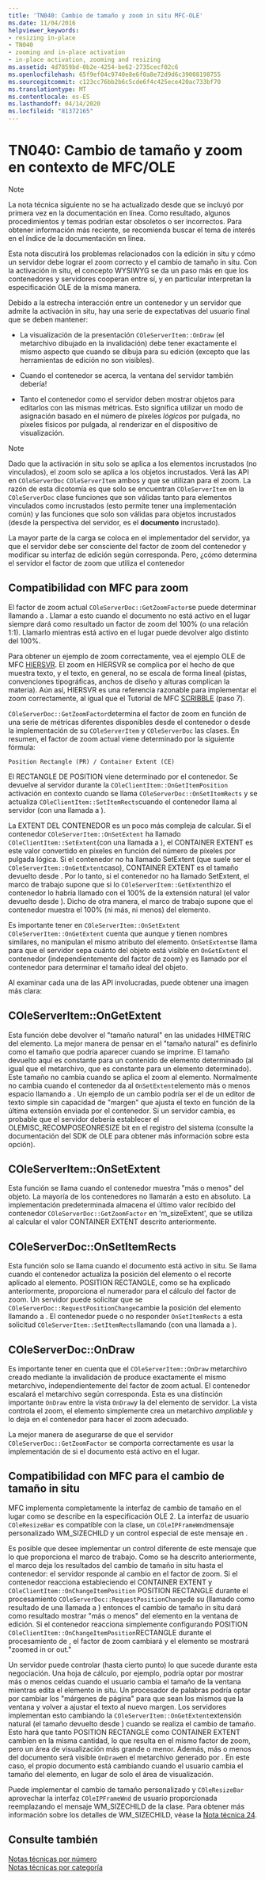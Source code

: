 ```yaml
---
title: 'TN040: Cambio de tamaño y zoom in situ MFC-OLE'
ms.date: 11/04/2016
helpviewer_keywords:
- resizing in-place
- TN040
- zooming and in-place activation
- in-place activation, zooming and resizing
ms.assetid: 4d7859bd-0b2e-4254-be62-2735cecf02c6
ms.openlocfilehash: 65f9ef04c9740e8e6f0a8e72d9d6c39008198755
ms.sourcegitcommit: c123cc76bb2b6c5cde6f4c425ece420ac733bf70
ms.translationtype: MT
ms.contentlocale: es-ES
ms.lasthandoff: 04/14/2020
ms.locfileid: "81372165"
---
```

# <a name="tn040-mfcole-in-place-resizing-and-zooming"></a>TN040: Cambio de tamaño y zoom en contexto de MFC/OLE

> [!NOTE]
> La nota técnica siguiente no se ha actualizado desde que se incluyó por primera vez en la documentación en línea. Como resultado, algunos procedimientos y temas podrían estar obsoletos o ser incorrectos. Para obtener información más reciente, se recomienda buscar el tema de interés en el índice de la documentación en línea.

Esta nota discutirá los problemas relacionados con la edición in situ y cómo un servidor debe lograr el zoom correcto y el cambio de tamaño in situ. Con la activación in situ, el concepto WYSIWYG se da un paso más en que los contenedores y servidores cooperan entre sí, y en particular interpretan la especificación OLE de la misma manera.

Debido a la estrecha interacción entre un contenedor y un servidor que admite la activación in situ, hay una serie de expectativas del usuario final que se deben mantener:

- La visualización de la presentación `COleServerItem::OnDraw` (el metarchivo dibujado en la invalidación) debe tener exactamente el mismo aspecto que cuando se dibuja para su edición (excepto que las herramientas de edición no son visibles).

- Cuando el contenedor se acerca, la ventana del servidor también debería!

- Tanto el contenedor como el servidor deben mostrar objetos para editarlos con las mismas métricas. Esto significa utilizar un modo de asignación basado en el número de píxeles *lógicos* por pulgada, no píxeles físicos por pulgada, al renderizar en el dispositivo de visualización.

> [!NOTE]
> Dado que la activación in situ solo se aplica a los elementos incrustados (no vinculados), el zoom solo se aplica a los objetos incrustados. Verá las API en `COleServerDoc` `COleServerItem` ambos y que se utilizan para el zoom. La razón de esta dicotomía es que solo se encuentran `COleServerItem` en la `COleServerDoc` clase funciones que son válidas tanto para elementos vinculados como incrustados (esto permite tener una implementación común) y las funciones que solo son válidas para objetos incrustados (desde la perspectiva del servidor, es el **documento** incrustado).

La mayor parte de la carga se coloca en el implementador del servidor, ya que el servidor debe ser consciente del factor de zoom del contenedor y modificar su interfaz de edición según corresponda. Pero, ¿cómo determina el servidor el factor de zoom que utiliza el contenedor

## <a name="mfc-support-for-zooming"></a>Compatibilidad con MFC para zoom

El factor de zoom actual `COleServerDoc::GetZoomFactor`se puede determinar llamando a . Llamar a esto cuando el documento no está activo en el lugar siempre dará como resultado un factor de zoom del 100% (o una relación 1:1). Llamarlo mientras está activo en el lugar puede devolver algo distinto del 100%.

Para obtener un ejemplo de zoom correctamente, vea el ejemplo OLE de MFC [HIERSVR](../overview/visual-cpp-samples.md). El zoom en HIERSVR se complica por el hecho de que muestra texto, y el texto, en general, no se escala de forma lineal (pistas, convenciones tipográficas, anchos de diseño y alturas complican la materia). Aún así, HIERSVR es una referencia razonable para implementar el zoom correctamente, al igual que el Tutorial de MFC [SCRIBBLE](../overview/visual-cpp-samples.md) (paso 7).

`COleServerDoc::GetZoomFactor`determina el factor de zoom en función de una serie de métricas diferentes disponibles desde el contenedor o desde la implementación de su `COleServerItem` y `COleServerDoc` las clases. En resumen, el factor de zoom actual viene determinado por la siguiente fórmula:

```
Position Rectangle (PR) / Container Extent (CE)
```

El RECTANGLE DE POSITION viene determinado por el contenedor. Se devuelve al servidor durante la `COleClientItem::OnGetItemPosition` activación en contexto cuando se llama `COleServerDoc::OnSetItemRects` y se actualiza `COleClientItem::SetItemRects`cuando el contenedor llama al servidor (con una llamada a ).

La EXTENT DEL CONTENEDOR es un poco más compleja de calcular. Si el contenedor `COleServerItem::OnSetExtent` ha llamado `COleClientItem::SetExtent`(con una llamada a ), el CONTAINER EXTENT es este valor convertido en píxeles en función del número de píxeles por pulgada lógica. Si el contenedor no ha llamado SetExtent (que suele ser el `COleServerItem::OnGetExtent`caso), CONTAINER EXTENT es el tamaño devuelto desde . Por lo tanto, si el contenedor no ha llamado SetExtent, el marco de trabajo supone que si lo `COleServerItem::GetExtent`hizo el contenedor lo habría llamado con el 100% de la extensión natural (el valor devuelto desde ). Dicho de otra manera, el marco de trabajo supone que el contenedor muestra el 100% (ni más, ni menos) del elemento.

Es importante tener en `COleServerItem::OnSetExtent` `COleServerItem::OnGetExtent` cuenta que aunque y tienen nombres similares, no manipulan el mismo atributo del elemento. `OnSetExtent`se llama para que el servidor sepa cuánto del objeto está visible en `OnGetExtent` el contenedor (independientemente del factor de zoom) y es llamado por el contenedor para determinar el tamaño ideal del objeto.

Al examinar cada una de las API involucradas, puede obtener una imagen más clara:

## <a name="coleserveritemongetextent"></a>COleServerItem::OnGetExtent

Esta función debe devolver el "tamaño natural" en las unidades HIMETRIC del elemento. La mejor manera de pensar en el "tamaño natural" es definirlo como el tamaño que podría aparecer cuando se imprime. El tamaño devuelto aquí es constante para un contenido de elemento determinado (al igual que el metarchivo, que es constante para un elemento determinado). Este tamaño no cambia cuando se aplica el zoom al elemento. Normalmente no cambia cuando el contenedor da al `OnSetExtent`elemento más o menos espacio llamando a . Un ejemplo de un cambio podría ser el de un editor de texto simple sin capacidad de "margen" que ajusta el texto en función de la última extensión enviada por el contenedor. Si un servidor cambia, es probable que el servidor debería establecer el OLEMISC_RECOMPOSEONRESIZE bit en el registro del sistema (consulte la documentación del SDK de OLE para obtener más información sobre esta opción).

## <a name="coleserveritemonsetextent"></a>COleServerItem::OnSetExtent

Esta función se llama cuando el contenedor muestra "más o menos" del objeto. La mayoría de los contenedores no llamarán a esto en absoluto. La implementación predeterminada almacena el último valor recibido del contenedor `COleServerDoc::GetZoomFactor` en 'm_sizeExtent', que se utiliza al calcular el valor CONTAINER EXTENT descrito anteriormente.

## <a name="coleserverdoconsetitemrects"></a>COleServerDoc::OnSetItemRects

Esta función solo se llama cuando el documento está activo in situ. Se llama cuando el contenedor actualiza la posición del elemento o el recorte aplicado al elemento. POSITION RECTANGLE, como se ha explicado anteriormente, proporciona el numerador para el cálculo del factor de zoom. Un servidor puede solicitar que se `COleServerDoc::RequestPositionChange`cambie la posición del elemento llamando a . El contenedor puede o no responder `OnSetItemRects` a esta solicitud `COleServerItem::SetItemRects`llamando (con una llamada a ).

## <a name="coleserverdocondraw"></a>COleServerDoc::OnDraw

Es importante tener en cuenta que el `COleServerItem::OnDraw` metarchivo creado mediante la invalidación de produce exactamente el mismo metarchivo, independientemente del factor de zoom actual. El contenedor escalará el metarchivo según corresponda. Esta es una distinción importante `OnDraw` entre la vista `OnDraw`y la del elemento de servidor. La vista controla el zoom, el elemento simplemente crea un metarchivo *ampliable* y lo deja en el contenedor para hacer el zoom adecuado.

La mejor manera de asegurarse de que el servidor `COleServerDoc::GetZoomFactor` se comporta correctamente es usar la implementación de si el documento está activo en el lugar.

## <a name="mfc-support-for-in-place-resizing"></a>Compatibilidad con MFC para el cambio de tamaño in situ

MFC implementa completamente la interfaz de cambio de tamaño en el lugar como se describe en la especificación OLE 2. La interfaz de usuario `COleResizeBar` es compatible con la clase, un `COleIPFrameWnd`mensaje personalizado WM_SIZECHILD y un control especial de este mensaje en .

Es posible que desee implementar un control diferente de este mensaje que lo que proporciona el marco de trabajo. Como se ha descrito anteriormente, el marco deja los resultados del cambio de tamaño in situ hasta el contenedor: el servidor responde al cambio en el factor de zoom. Si el contenedor reacciona estableciendo el CONTAINER EXTENT y `COleClientItem::OnChangeItemPosition` POSITION RECTANGLE durante el procesamiento `COleServerDoc::RequestPositionChange`de su (llamado como resultado de una llamada a ) entonces el cambio de tamaño in situ dará como resultado mostrar "más o menos" del elemento en la ventana de edición. Si el contenedor reacciona simplemente configurando POSITION `COleClientItem::OnChangeItemPosition`RECTANGLE durante el procesamiento de , el factor de zoom cambiará y el elemento se mostrará "zoomed in or out."

Un servidor puede controlar (hasta cierto punto) lo que sucede durante esta negociación. Una hoja de cálculo, por ejemplo, podría optar por mostrar más o menos celdas cuando el usuario cambia el tamaño de la ventana mientras edita el elemento in situ. Un procesador de palabras podría optar por cambiar los "márgenes de página" para que sean los mismos que la ventana y volver a ajustar el texto al nuevo margen. Los servidores implementan esto cambiando la `COleServerItem::OnGetExtent`extensión natural (el tamaño devuelto desde ) cuando se realiza el cambio de tamaño. Esto hará que tanto POSITION RECTANGLE como CONTAINER EXTENT cambien en la misma cantidad, lo que resulta en el mismo factor de zoom, pero un área de visualización más grande o menor. Además, más o menos del documento será visible `OnDraw`en el metarchivo generado por . En este caso, el propio documento está cambiando cuando el usuario cambia el tamaño del elemento, en lugar de solo el área de visualización.

Puede implementar el cambio de tamaño personalizado y `COleResizeBar` aprovechar la interfaz `COleIPFrameWnd` de usuario proporcionada reemplazando el mensaje WM_SIZECHILD de la clase. Para obtener más información sobre los detalles de WM_SIZECHILD, véase la [Nota técnica 24](../mfc/tn024-mfc-defined-messages-and-resources.md).

## <a name="see-also"></a>Consulte también

[Notas técnicas por número](../mfc/technical-notes-by-number.md)<br/>
[Notas técnicas por categoría](../mfc/technical-notes-by-category.md)
